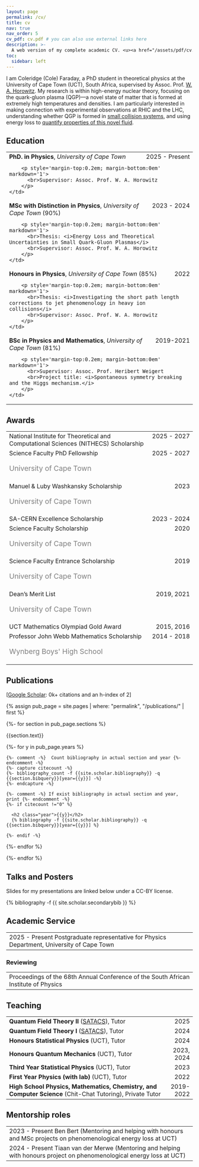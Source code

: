```yaml
---
layout: page
permalink: /cv/
title: cv
nav: true
nav_order: 5
cv_pdf: cv.pdf # you can also use external links here
description: >-
  A web version of my complete academic CV. <u><a href="/assets/pdf/cv.pdf">Download the PDF</a></u>.
toc:
  sidebar: left
---
```


I am Coleridge (Cole) Faraday, a PhD student in theoretical physics at the University of Cape Town (UCT), South Africa, supervised by Assoc. Prof. <a href="https://www.wahorowitz.com/" target="_blank">W. A. Horowitz</a>. My research is within high-energy nuclear theory, focusing on the quark-gluon plasma (QGP)—a novel state of matter that is formed at extremely high temperatures and densities. I am particularly interested in making connection with experimental observations at RHIC and the LHC, understanding whether QGP is formed in <a href="https://inspirehep.net/literature/2848284" target="_blank">small collision systems</a>, and using energy loss to <a href="https://arxiv.org/abs/2505.14568" target="_blank">quantify properties of this novel fluid</a>.


## Education

<table class="table table-hover">
  <tr>
    <td>
      <div style="display: flex; justify-content: space-between; align-items: baseline;">
        <div>
          <strong>PhD. in Physics</strong>, <i>University of Cape Town</i>
        </div>
        <div class="cvdate" style="white-space: nowrap;">2025&nbsp;-&nbsp;Present</div>
      </div>

        <p style='margin-top:0.2em; margin-bottom:0em' markdown='1'>
          <br>Supervisor: Assoc. Prof. W. A. Horowitz
        </p>
    </td>
  </tr>
  <tr>
    <td>
      <div style="display: flex; justify-content: space-between; align-items: baseline;">
        <div>
          <strong>MSc with Distinction in Physics</strong>, <i>University of Cape Town</i>
            (90%)
        </div>
        <div class="cvdate" style="white-space: nowrap;">2023&nbsp;-&nbsp;2024</div>
      </div>

        <p style='margin-top:0.2em; margin-bottom:0em' markdown='1'>
          <br>Thesis: <i>Energy Loss and Theoretical Uncertainties in Small Quark-Gluon Plasmas</i>
          <br>Supervisor: Assoc. Prof. W. A. Horowitz
        </p>
    </td>
  </tr>
  <tr>
    <td>
      <div style="display: flex; justify-content: space-between; align-items: baseline;">
        <div>
          <strong>Honours in Physics</strong>, <i>University of Cape Town</i>
            (85%)
        </div>
        <div class="cvdate" style="white-space: nowrap;">2022</div>
      </div>

        <p style='margin-top:0.2em; margin-bottom:0em' markdown='1'>
          <br>Thesis: <i>Investigating the short path length corrections to jet phenomenology in heavy ion collisions</i>
          <br>Supervisor: Assoc. Prof. W. A. Horowitz
        </p>
    </td>
  </tr>
  <tr>
    <td>
      <div style="display: flex; justify-content: space-between; align-items: baseline;">
        <div>
          <strong>BSc in Physics and Mathematics</strong>, <i>University of Cape Town</i>
            (81%)
        </div>
        <div class="cvdate" style="white-space: nowrap;">2019-2021</div>
      </div>

        <p style='margin-top:0.2em; margin-bottom:0em' markdown='1'>
          <br>Supervisor: Assoc. Prof. Heribert Weigert
          <br>Project title: <i>Spontaneous symmetry breaking and the Higgs mechanism.</i>
        </p>
    </td>
  </tr>
</table>


## Awards
<table class="table table-hover">
<tr>
  <td>
  <div style='float: right'>2025&nbsp;-&nbsp;2027</div>
  <div>
        National Institute for Theoretical and Computational Sciences (NITHECS) Scholarship
  </div>
  </td>
  <!-- <td class='col-md-2' style='text-align:right;'>2025&nbsp;-&nbsp;2027</td> -->
</tr>
<tr>
  <td>
  <div style='float: right'>2025&nbsp;-&nbsp;2027</div>
  <div>
        Science Faculty PhD Fellowship
    <br><p style="color:grey;font-size:1.2rem">University of Cape Town</p>
  </div>
  </td>
  <!-- <td class='col-md-2' style='text-align:right;'>2025&nbsp;-&nbsp;2027</td> -->
</tr>
<tr>
  <td>
  <div style='float: right'>2023</div>
  <div>
        Manuel & Luby Washkansky Scholarship
    <br><p style="color:grey;font-size:1.2rem">University of Cape Town</p>
  </div>
  </td>
  <!-- <td class='col-md-2' style='text-align:right;'>2023</td> -->
</tr>
<tr>
  <td>
  <div style='float: right'>2023&nbsp;-&nbsp;2024</div>
  <div>
        SA-CERN Excellence Scholarship
  </div>
  </td>
  <!-- <td class='col-md-2' style='text-align:right;'>2023&nbsp;-&nbsp;2024</td> -->
</tr>
<tr>
  <td>
  <div style='float: right'>2020</div>
  <div>
        Science Faculty Scholarship
    <br><p style="color:grey;font-size:1.2rem">University of Cape Town</p>
  </div>
  </td>
  <!-- <td class='col-md-2' style='text-align:right;'>2020</td> -->
</tr>
<tr>
  <td>
  <div style='float: right'>2019</div>
  <div>
        Science Faculty Entrance Scholarship
    <br><p style="color:grey;font-size:1.2rem">University of Cape Town</p>
  </div>
  </td>
  <!-- <td class='col-md-2' style='text-align:right;'>2019</td> -->
</tr>
<tr>
  <td>
  <div style='float: right'>2019, 2021</div>
  <div>
        Dean’s Merit List
    <br><p style="color:grey;font-size:1.2rem">University of Cape Town</p>
  </div>
  </td>
  <!-- <td class='col-md-2' style='text-align:right;'>2019, 2021</td> -->
</tr>
<tr>
  <td>
  <div style='float: right'>2015, 2016</div>
  <div>
        UCT Mathematics Olympiad Gold Award
  </div>
  </td>
  <!-- <td class='col-md-2' style='text-align:right;'>2015, 2016</td> -->
</tr>
<tr>
  <td>
  <div style='float: right'>2014&nbsp;-&nbsp;2018</div>
  <div>
        Professor John Webb Mathematics Scholarship
    <br><p style="color:grey;font-size:1.2rem">Wynberg Boys' High School</p>
  </div>
  </td>
  <!-- <td class='col-md-2' style='text-align:right;'>2014&nbsp;-&nbsp;2018</td> -->
</tr>
</table>


## Publications

[<a href="https://scholar.google.com/citations?user=x9F8UrwAAAAJ">Google Scholar</a>: 0k+ citations and an h-index of 2] <br>


{% assign pub_page = site.pages | where: "permalink", "/publications/" | first %}
<div class="publications">

{%- for section in pub_page.sections %}
  <a id="{{section.text}}"></a>
  <p class="bibtitle">{{section.text}}</p>
  {%- for y in pub_page.years %}

    {%- comment -%}  Count bibliography in actual section and year {%- endcomment -%}
    {%- capture citecount -%}
    {%- bibliography_count -f {{site.scholar.bibliography}} -q {{section.bibquery}}[year={{y}}] -%}
    {%- endcapture -%}

    {%- comment -%} If exist bibliography in actual section and year, print {%- endcomment -%}
    {%- if citecount !="0" %}

      <h2 class="year">{{y}}</h2>
      {% bibliography -f {{site.scholar.bibliography}} -q {{section.bibquery}}[year={{y}}] %}

    {%- endif -%}

  {%- endfor %}

{%- endfor %}

</div>


## Talks and Posters
Slides for my presentations are linked below under a CC-BY license.


<div class="publications">

{% bibliography -f {{ site.scholar.secondarybib }} %}

</div>


## Academic Service
<table class="table table-hover">
<tr>
  <td style='padding-right:0;'>
  <span class='cvdate'>2025&nbsp;-&nbsp;Present</span>
      Postgraduate representative for Physics Department, University of Cape Town
  </td>
</tr>
</table>

### Reviewing
<table class="table table-hover">
<tr>
  <td style='padding-right:0;'>Proceedings of the 68th Annual Conference of the South African Institute of Physics</td>
</tr>
</table>


## Teaching
<table class="table table-hover">
<tr>
  <td style='padding-right:0'><strong>Quantum Field Theory II</strong> (<a href="https://nithecs.ac.za/south-african-theory-and-computational-school/" target="_blank">SATACS</a>), Tutor</td>
  <td class='col-md-2' style='text-align:right; padding-left:0;'>2025</td>
</tr>
<tr>
  <td style='padding-right:0'><strong>Quantum Field Theory I</strong> (<a href="https://nithecs.ac.za/south-african-theory-and-computational-school/" target="_blank">SATACS</a>), Tutor</td>
  <td class='col-md-2' style='text-align:right; padding-left:0;'>2024</td>
</tr>
<tr>
  <td style='padding-right:0'><strong>Honours Statistical Physics</strong> (UCT), Tutor</td>
  <td class='col-md-2' style='text-align:right; padding-left:0;'>2024</td>
</tr>
<tr>
  <td style='padding-right:0'><strong>Honours Quantum Mechanics</strong> (UCT), Tutor</td>
  <td class='col-md-2' style='text-align:right; padding-left:0;'>2023, 2024</td>
</tr>
<tr>
  <td style='padding-right:0'><strong>Third Year Statistical Physics</strong> (UCT), Tutor</td>
  <td class='col-md-2' style='text-align:right; padding-left:0;'>2023</td>
</tr>
<tr>
  <td style='padding-right:0'><strong>First Year Physics (with lab)</strong> (UCT), Tutor</td>
  <td class='col-md-2' style='text-align:right; padding-left:0;'>2022</td>
</tr>
<tr>
  <td style='padding-right:0'><strong>High School Physics, Mathematics, Chemistry, and Computer Science</strong> (Chit-Chat Tutoring), Private Tutor</td>
  <td class='col-md-2' style='text-align:right; padding-left:0;'>2019-2022</td>
</tr>
</table>


## Mentorship roles
<table class="table table-hover">
<tr>
  <td style='padding-right:0;'>
    <span class='cvdate'>2023&nbsp;-&nbsp;Present</span>
        Ben Bert (Mentoring and helping with honours and MSc projects on phenomenological energy loss at UCT)
  </td>
</tr>
<tr>
  <td style='padding-right:0;'>
    <span class='cvdate'>2024&nbsp;-&nbsp;Present</span>
        Tiaan van der Merwe (Mentoring and helping with honours project on phenomenological energy loss at UCT)
  </td>
</tr>
</table>

